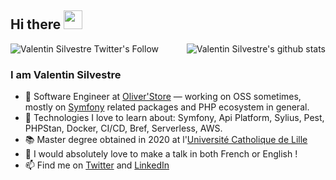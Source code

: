 ## Hi there <img src="https://raw.githubusercontent.com/iampavangandhi/iampavangandhi/master/gifs/Hi.gif" width="30px"><a href="(https://twitter.com/valentinsilves">
  <img align="left" alt="Valentin Silvestre Twitter's Follow" src="https://img.shields.io/twitter/follow/valentinsilves?label=Follow&logo=twitter">
</a></h2>

<img align="right" alt="Valentin Silvestre's github stats" src="https://github-readme-stats.vercel.app/api?username=vasilvestre&count_private=1&show_icons=true" />

<br />

### I am Valentin Silvestre

- 🔭 Software Engineer at [Oliver'Store](https://www.stores-discount.com/) — working on OSS sometimes, mostly on [Symfony](https://symfony.com/) related packages and PHP ecosystem in general.
- 🌱 Technologies I love to learn about: Symfony, Api Platform, Sylius, Pest, PHPStan, Docker, CI/CD, Bref, Serverless, AWS.
- 📚 Master degree obtained in 2020 at l'[Université Catholique de Lille](https://www.univ-catholille.fr/)
- 🎤 I would absolutely love to make a talk in both French or English !
- 📫 Find me on [Twitter](https://twitter.com/valentinsilves) and [LinkedIn](https://www.linkedin.com/in/v-silvestre/)
